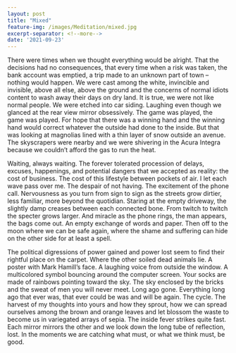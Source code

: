 ```yaml
---
layout: post
title: "Mixed"
feature-img: /images/Meditation/mixed.jpg
excerpt-separator: <!--more-->
date: '2021-09-23'
---
```

There were times when we thought everything would be alright. That the decisions had no consequences, that every time when a risk was taken, the bank account was emptied, a trip made to an unknown part of town – nothing would happen. We were cast among the white, invincible and invisible, above all else, above the ground and the concerns of normal idiots content to wash away their days on dry land. It is true, we were not like normal people. We were etched into car siding. Laughing even though we glanced at the rear view mirror obsessively. The game was played, the game was played. For hope that there was a winning hand and the winning hand would correct whatever the outside had done to the inside. But that was looking at magnolias lined with a thin layer of snow outside an avenue. The skyscrapers were nearby and we were shivering in the Acura Integra because we couldn’t afford the gas to run the heat.

Waiting, always waiting. The forever tolerated procession of delays, excuses, happenings, and potential dangers that we accepted as reality: the cost of business. The cost of this lifestyle between pockets of air. I let each wave pass over me. The despair of not having. The excitement of the phone call. Nervousness as you turn from sign to sign as the streets grow dirtier, less familiar, more beyond the quotidian. Staring at the empty driveway, the slightly damp creases between each connected bone. From twitch to twitch the specter grows larger. And miracle as the phone rings, the man appears, the bags come out. An empty exchange of words and paper. Then off to the moon where we can be safe again, where the shame and suffering can hide on the other side for at least a spell.

The political digressions of power gained and power lost seem to find their rightful place on the carpet. Where the other soiled dead animals lie. A poster with Mark Hamill’s face. A laughing voice from outside the window. A multicolored symbol bouncing around the computer screen. Your socks are made of rainbows pointing toward the sky. The sky enclosed by the bricks and the sweat of men you will never meet. Long ago gone. Everything long ago that ever was, that ever could be was and will be again. The cycle. The harvest of my thoughts into yours and how they sprout, how we can spread ourselves among the brown and orange leaves and let blossom the waste to become us in variegated arrays of sepia. The inside fever strikes quite fast. Each mirror mirrors the other and we look down the long tube of reflection, lost. In the moments we are catching what must, or what we think must, be good.
